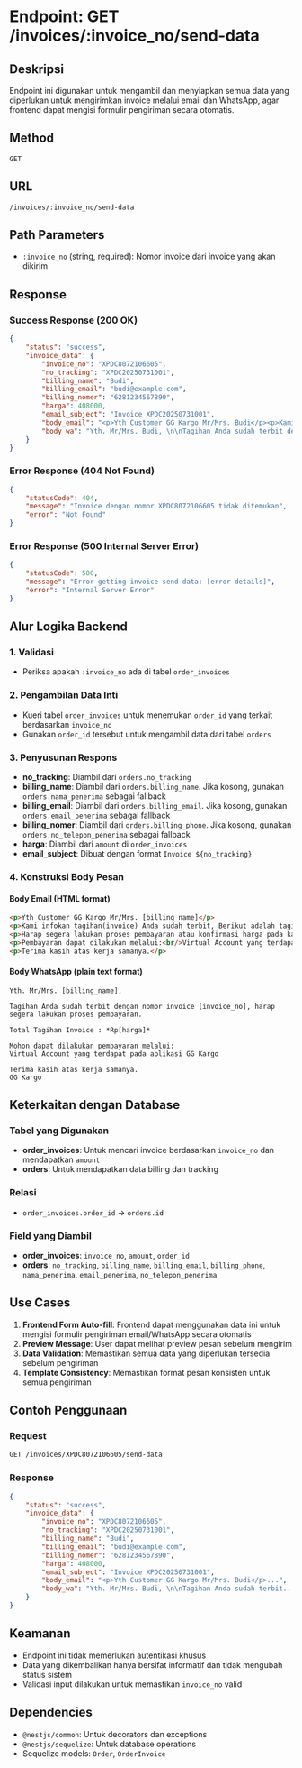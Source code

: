 # Endpoint: GET /invoices/:invoice_no/send-data

## Deskripsi
Endpoint ini digunakan untuk mengambil dan menyiapkan semua data yang diperlukan untuk mengirimkan invoice melalui email dan WhatsApp, agar frontend dapat mengisi formulir pengiriman secara otomatis.

## Method
`GET`

## URL
`/invoices/:invoice_no/send-data`

## Path Parameters
- `:invoice_no` (string, required): Nomor invoice dari invoice yang akan dikirim

## Response

### Success Response (200 OK)
```json
{
    "status": "success",
    "invoice_data": {
        "invoice_no": "XPDC8072106605",
        "no_tracking": "XPDC20250731001",
        "billing_name": "Budi",
        "billing_email": "budi@example.com",
        "billing_nomer": "6281234567890",
        "harga": 408000,
        "email_subject": "Invoice XPDC20250731001",
        "body_email": "<p>Yth Customer GG Kargo Mr/Mrs. Budi</p><p>Kami infokan tagihan(invoice) Anda sudah terbit, Berikut adalah tagihan Anda dengan nomor tracking XPDC20250731001 sebesar Rp408.000.</p><p>Harap segera lakukan proses pembayaran atau konfirmasi harga pada kami.</p><p>Pembayaran dapat dilakukan melalui:<br/>Virtual Account yang terdapat pada Aplikasi GG Kargo</p><p>Terima kasih atas kerja samanya.</p>",
        "body_wa": "Yth. Mr/Mrs. Budi, \n\nTagihan Anda sudah terbit dengan nomor invoice XPDC8072106605, harap segera lakukan proses pembayaran.\n\nTotal Tagihan Invoice : *Rp408.000*\n\nMohon dapat dilakukan pembayaran melalui:\nVirtual Account yang terdapat pada aplikasi GG Kargo\n\nTerima kasih atas kerja samanya.\nGG Kargo"
    }
}
```

### Error Response (404 Not Found)
```json
{
    "statusCode": 404,
    "message": "Invoice dengan nomor XPDC8072106605 tidak ditemukan",
    "error": "Not Found"
}
```

### Error Response (500 Internal Server Error)
```json
{
    "statusCode": 500,
    "message": "Error getting invoice send data: [error details]",
    "error": "Internal Server Error"
}
```

## Alur Logika Backend

### 1. Validasi
- Periksa apakah `:invoice_no` ada di tabel `order_invoices`

### 2. Pengambilan Data Inti
- Kueri tabel `order_invoices` untuk menemukan `order_id` yang terkait berdasarkan `invoice_no`
- Gunakan `order_id` tersebut untuk mengambil data dari tabel `orders`

### 3. Penyusunan Respons
- **no_tracking**: Diambil dari `orders.no_tracking`
- **billing_name**: Diambil dari `orders.billing_name`. Jika kosong, gunakan `orders.nama_penerima` sebagai fallback
- **billing_email**: Diambil dari `orders.billing_email`. Jika kosong, gunakan `orders.email_penerima` sebagai fallback
- **billing_nomer**: Diambil dari `orders.billing_phone`. Jika kosong, gunakan `orders.no_telepon_penerima` sebagai fallback
- **harga**: Diambil dari `amount` di `order_invoices`
- **email_subject**: Dibuat dengan format `Invoice ${no_tracking}`

### 4. Konstruksi Body Pesan

#### Body Email (HTML format)
```html
<p>Yth Customer GG Kargo Mr/Mrs. [billing_name]</p>
<p>Kami infokan tagihan(invoice) Anda sudah terbit, Berikut adalah tagihan Anda dengan nomor tracking [no_tracking] sebesar Rp[harga].</p>
<p>Harap segera lakukan proses pembayaran atau konfirmasi harga pada kami.</p>
<p>Pembayaran dapat dilakukan melalui:<br/>Virtual Account yang terdapat pada Aplikasi GG Kargo</p>
<p>Terima kasih atas kerja samanya.</p>
```

#### Body WhatsApp (plain text format)
```
Yth. Mr/Mrs. [billing_name], 

Tagihan Anda sudah terbit dengan nomor invoice [invoice_no], harap segera lakukan proses pembayaran.

Total Tagihan Invoice : *Rp[harga]*

Mohon dapat dilakukan pembayaran melalui:
Virtual Account yang terdapat pada aplikasi GG Kargo

Terima kasih atas kerja samanya.
GG Kargo
```

## Keterkaitan dengan Database

### Tabel yang Digunakan
- **order_invoices**: Untuk mencari invoice berdasarkan `invoice_no` dan mendapatkan `amount`
- **orders**: Untuk mendapatkan data billing dan tracking

### Relasi
- `order_invoices.order_id` → `orders.id`

### Field yang Diambil
- **order_invoices**: `invoice_no`, `amount`, `order_id`
- **orders**: `no_tracking`, `billing_name`, `billing_email`, `billing_phone`, `nama_penerima`, `email_penerima`, `no_telepon_penerima`

## Use Cases
1. **Frontend Form Auto-fill**: Frontend dapat menggunakan data ini untuk mengisi formulir pengiriman email/WhatsApp secara otomatis
2. **Preview Message**: User dapat melihat preview pesan sebelum mengirim
3. **Data Validation**: Memastikan semua data yang diperlukan tersedia sebelum pengiriman
4. **Template Consistency**: Memastikan format pesan konsisten untuk semua pengiriman

## Contoh Penggunaan

### Request
```bash
GET /invoices/XPDC8072106605/send-data
```

### Response
```json
{
    "status": "success",
    "invoice_data": {
        "invoice_no": "XPDC8072106605",
        "no_tracking": "XPDC20250731001",
        "billing_name": "Budi",
        "billing_email": "budi@example.com",
        "billing_nomer": "6281234567890",
        "harga": 408000,
        "email_subject": "Invoice XPDC20250731001",
        "body_email": "<p>Yth Customer GG Kargo Mr/Mrs. Budi</p>...",
        "body_wa": "Yth. Mr/Mrs. Budi, \n\nTagihan Anda sudah terbit..."
    }
}
```

## Keamanan
- Endpoint ini tidak memerlukan autentikasi khusus
- Data yang dikembalikan hanya bersifat informatif dan tidak mengubah status sistem
- Validasi input dilakukan untuk memastikan `invoice_no` valid

## Dependencies
- `@nestjs/common`: Untuk decorators dan exceptions
- `@nestjs/sequelize`: Untuk database operations
- Sequelize models: `Order`, `OrderInvoice`
